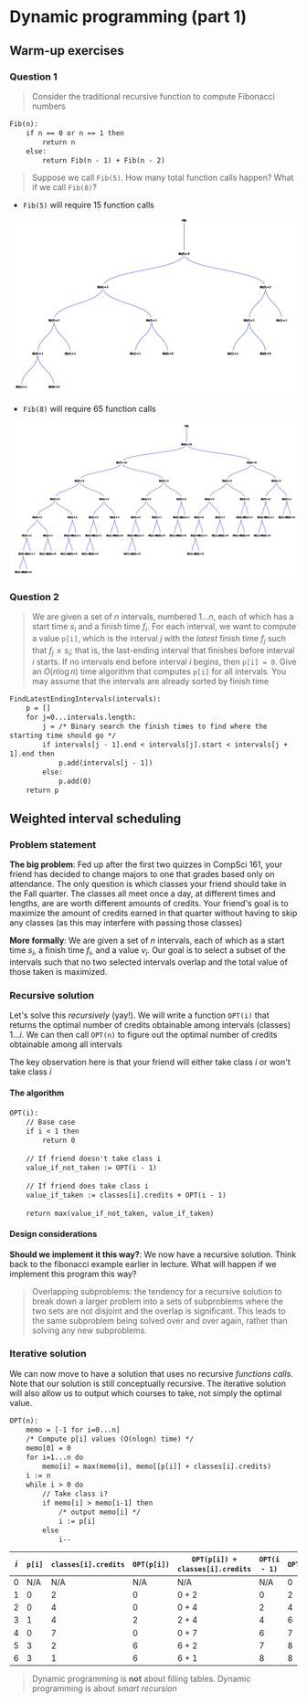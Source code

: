 # Dynamic programming (part 1)

## Warm-up exercises

### Question 1

> Consider the traditional recursive function to compute Fibonacci numbers

```
Fib(n):
    if n == 0 or n == 1 then
        return n
    else:
        return Fib(n - 1) + Fib(n - 2)
```

> Suppose we call `Fib(5)`. How many total function calls happen? What if we call `Fib(8)`?

- `Fib(5)` will require 15 function calls

![Fib(5) Calls](./figures/fib-5-calls.png)

- `Fib(8)` will require 65 function calls

![Fib(8) Calls](./figures/fib-8-calls.png)

### Question 2

> We are given a set of $n$ intervals, numbered $1\dots n$, each of which has a start time $s_{i}$ and a finish time $f_{i}$.
> For each interval, we want to compute a value `p[i]`, which is the interval $j$ with the *latest* finish time $f_{j}$ such that $f_{j} \le s_{i}$; that is, the last-ending interval that finishes before interval $i$ starts.
> If no intervals end before interval $i$ begins, then `p[i] = 0`.
> Give an $O(n \log n)$ time algorithm that computes `p[i]` for all intervals. You may assume that the intervals are already sorted by finish time

```
FindLatestEndingIntervals(intervals):
    p = []
    for j=0...intervals.length:
        j = /* Binary search the finish times to find where the starting time should go */
        if intervals[j - 1].end < intervals[j].start < intervals[j + 1].end then
            p.add(intervals[j - 1])
        else:
            p.add(0)
    return p
```

## Weighted interval scheduling

### Problem statement

**The big problem**: Fed up after the first two quizzes in CompSci 161, your friend has decided to change majors to one that grades based only on attendance. The only question is which classes your friend should take in the Fall quarter. The classes all meet once a day, at different times and lengths, are are worth different amounts of credits. Your friend's goal is to maximize the amount of credits earned in that quarter without having to skip any classes (as this may interfere with passing those classes)

**More formally**: We are given a set of $n$ intervals, each of which as a start time $s_{i}$, a finish time $f_{i}$, and a value $v_{i}$. Our goal is to select a subset of the intervals such that no two selected intervals overlap and the total value of those taken is maximized.

### Recursive solution

Let's solve this *recursively* (yay!). We will write a function `OPT(i)` that returns the optimal number of credits obtainable among intervals (classes) $1 \dots i$. We can then call `OPT(n)` to figure out the optimal number of credits obtainable among all intervals

The key observation here is that your friend will either take class $i$ or won't take class $i$

#### The algorithm

```
OPT(i):
    // Base case
    if i < 1 then
        return 0

    // If friend doesn't take class i
    value_if_not_taken := OPT(i - 1)

    // If friend does take class i
    value_if_taken := classes[i].credits + OPT(i - 1)

    return max(value_if_not_taken, value_if_taken)
```

#### Design considerations

**Should we implement it this way?**: We now have a recursive solution. Think back to the fibonacci example earlier in lecture. What will happen if we implement this program this way?

> Overlapping subproblems: the tendency for a recursive solution to break down a larger problem into a sets of subproblems where the two sets are not disjoint and the overlap is significant.
> This leads to the same subproblem being solved over and over again, rather than solving any new subproblems.

### Iterative solution

We can now move to have a solution that uses no recursive *functions calls*. Note that our solution is still conceptually recursive. The iterative solution will also allow us to output which courses to take, not simply the optimal value.

```
OPT(n):
    memo = [-1 for i=0...n]
    /* Compute p[i] values (O(nlogn) time) */
    memo[0] = 0
    for i=1...n do
        memo[i] = max(memo[i], memo[[p[i]] + classes[i].credits)
    i := n
    while i > 0 do
        // Take class i?
        if memo[i] > memo[i-1] then
            /* output memo[i] */
            i := p[i]
        else
            i--
```

| $i$ | `p[i]` | `classes[i].credits` | `OPT(p[i])` | `OPT(p[i]) + classes[i].credits` | `OPT(i - 1)` | `OPT(i)` |
| --- | --- | --- | --- | --- | --- | --- |
| $0$ | N/A | N/A | N/A | N/A | N/A | 0 |
| $1$ | 0 | 2 | 0 | 0 + 2 | 0 | 2 |
| $2$ | 0 | 4 | 0 | 0 + 4 | 2 | 4 |
| $3$ | 1 | 4 | 2 | 2 + 4 | 4 | 6 |
| $4$ | 0 | 7 | 0 | 0 + 7 | 6 | 7 |
| $5$ | 3 | 2 | 6 | 6 + 2 | 7 | 8 |
| $6$ | 3 | 1 | 6 | 6 + 1 | 8 | 8 |

> Dynamic programming is **not** about filling tables. Dynamic programming is about *smart recursion*